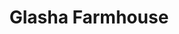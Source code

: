 ---
title: "Glasha Farmhouse"
address: "Glasha Ballymacarberry (Via Clonmel) Waterford Co. Waterford"
tel: "(052)6136108"
county: "Waterford"
category: "Guesthouses"
type: "Content"
lat: "52.28282589"
lng: "-7.770758655"
---